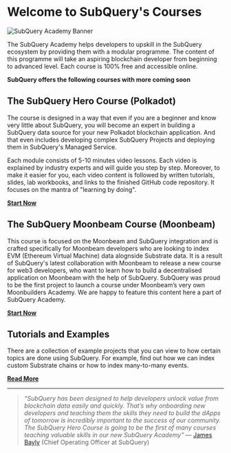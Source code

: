 # Welcome to SubQuery's Courses

![SubQuery Academy Banner](/assets/img/academy/academy.png)

The SubQuery Academy helps developers to upskill in the SubQuery ecosystem by providing them with a modular programme. The content of this programme will take an aspiring blockchain developer from beginning to advanced level. Each course is 100% free and accessible online.

**SubQuery offers the following courses with more coming soon**

## The SubQuery Hero Course (Polkadot)

The course is designed in a way that even if you are a beginner and know very little about SubQuery, you will become an expert in building a SubQuery data source for your new Polkadot blockchain application. And that even includes developing complex SubQuery Projects and deploying them in SubQuery's Managed Service.

Each module consists of 5-10 minutes video lessons. Each video is explained by industry experts and will guide you step by step. Moreover, to make it easier for you, each video content is followed by written tutorials, slides, lab workbooks, and links to the finished GitHub code repository. It focuses on the mantra of "learning by doing".

[**Start Now**](./herocourse/welcome.md)

## The SubQuery Moonbeam Course (Moonbeam)

This course is focused on the Moonbeam and SubQuery integration and is crafted specifically for Moonbeam developers who are looking to index EVM (Ethereum Virtual Machine) data alognside Substrate data. It is a result of SubQuery's latest collaboration with Moonbeam to release a new course for web3 developers, who want to learn how to build a decentralised application on Moonbeam with the help of SubQuery. SubQuery was proud to be the first project to launch a course under Moonbeam’s very own Moonbuilders Academy. We are happy to feature this content here a part of SubQuery Academy.

[**Start Now**](./moonbeam_course/welcome.md)

## Tutorials and Examples

There are a collection of example projects that you can view to how certain topics are done using SubQuery. For example, find out how we can index custom Substrate chains or how to index many-to-many events.

[**Read More**](./tutorials_examples/introduction.md)

---

> _“SubQuery has been designed to help developers unlock value from blockchain data easily and quickly. That’s why onboarding new developers and teaching them the skills they need to build the dApps of tomorrow is incredibly important to the success of our community. The SubQuery Hero Course is going to be the first of many courses teaching valuable skills in our new SubQuery Academy”_ — [James Bayly](https://twitter.com/jamesabayly) (Chief Operating Officer at SubQuery)
